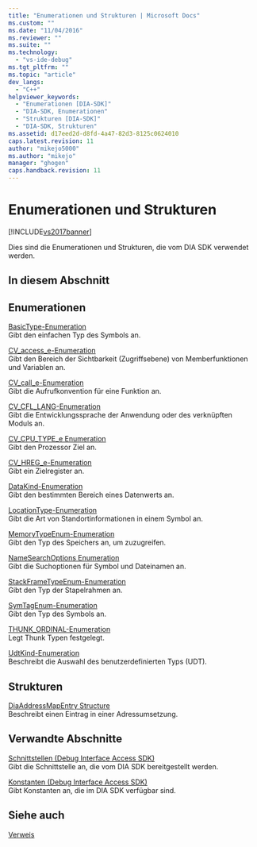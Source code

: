 ```yaml
---
title: "Enumerationen und Strukturen | Microsoft Docs"
ms.custom: ""
ms.date: "11/04/2016"
ms.reviewer: ""
ms.suite: ""
ms.technology: 
  - "vs-ide-debug"
ms.tgt_pltfrm: ""
ms.topic: "article"
dev_langs: 
  - "C++"
helpviewer_keywords: 
  - "Enumerationen [DIA-SDK]"
  - "DIA-SDK, Enumerationen"
  - "Strukturen [DIA-SDK]"
  - "DIA-SDK, Strukturen"
ms.assetid: d17eed2d-d8fd-4a47-82d3-8125c0624010
caps.latest.revision: 11
author: "mikejo5000"
ms.author: "mikejo"
manager: "ghogen"
caps.handback.revision: 11
---
```

# Enumerationen und Strukturen
[!INCLUDE[vs2017banner](../../code-quality/includes/vs2017banner.md)]

Dies sind die Enumerationen und Strukturen, die vom DIA SDK verwendet werden.  
  
## In diesem Abschnitt  
  
## Enumerationen  
 [BasicType\-Enumeration](../../debugger/debug-interface-access/basictype.md)  
 Gibt den einfachen Typ des Symbols an.  
  
 [CV\_access\_e\-Enumeration](../../debugger/debug-interface-access/cv-access-e.md)  
 Gibt den Bereich der Sichtbarkeit \(Zugriffsebene\) von Memberfunktionen und Variablen an.  
  
 [CV\_call\_e\-Enumeration](../../debugger/debug-interface-access/cv-call-e.md)  
 Gibt die Aufrufkonvention für eine Funktion an.  
  
 [CV\_CFL\_LANG\-Enumeration](../../debugger/debug-interface-access/cv-cfl-lang.md)  
 Gibt die Entwicklungssprache der Anwendung oder des verknüpften Moduls an.  
  
 [CV\_CPU\_TYPE\_e Enumeration](../../debugger/debug-interface-access/cv-cpu-type-e.md)  
 Gibt den Prozessor Ziel an.  
  
 [CV\_HREG\_e\-Enumeration](../../debugger/debug-interface-access/cv-hreg-e.md)  
 Gibt ein Zielregister an.  
  
 [DataKind\-Enumeration](../../debugger/debug-interface-access/datakind.md)  
 Gibt den bestimmten Bereich eines Datenwerts an.  
  
 [LocationType\-Enumeration](../../debugger/debug-interface-access/locationtype.md)  
 Gibt die Art von Standortinformationen in einem Symbol an.  
  
 [MemoryTypeEnum\-Enumeration](../../debugger/debug-interface-access/memorytypeenum.md)  
 Gibt den Typ des Speichers an, um zuzugreifen.  
  
 [NameSearchOptions Enumeration](../../debugger/debug-interface-access/namesearchoptions.md)  
 Gibt die Suchoptionen für Symbol und Dateinamen an.  
  
 [StackFrameTypeEnum\-Enumeration](../../debugger/debug-interface-access/stackframetypeenum.md)  
 Gibt den Typ der Stapelrahmen an.  
  
 [SymTagEnum\-Enumeration](../../debugger/debug-interface-access/symtagenum.md)  
 Gibt den Typ des Symbols an.  
  
 [THUNK\_ORDINAL\-Enumeration](../../debugger/debug-interface-access/thunk-ordinal.md)  
 Legt Thunk Typen festgelegt.  
  
 [UdtKind\-Enumeration](../../debugger/debug-interface-access/udtkind.md)  
 Beschreibt die Auswahl des benutzerdefinierten Typs \(UDT\).  
  
## Strukturen  
 [DiaAddressMapEntry Structure](../../debugger/debug-interface-access/diaaddressmapentry.md)  
 Beschreibt einen Eintrag in einer Adressumsetzung.  
  
## Verwandte Abschnitte  
 [Schnittstellen \(Debug Interface Access SDK\)](../../debugger/debug-interface-access/interfaces-debug-interface-access-sdk.md)  
 Gibt die Schnittstelle an, die vom DIA SDK bereitgestellt werden.  
  
 [Konstanten \(Debug Interface Access SDK\)](../../debugger/debug-interface-access/constants-debug-interface-access-sdk.md)  
 Gibt Konstanten an, die im DIA SDK verfügbar sind.  
  
## Siehe auch  
 [Verweis](../../debugger/debug-interface-access/debug-interface-access-sdk-reference.md)